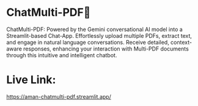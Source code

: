 # ChatMulti-PDF🤖
ChatMulti-PDF: Powered by the Gemini conversational AI model into a Streamlit-based Chat-App. Effortlessly upload multiple PDFs, extract text, and engage in natural language conversations. Receive detailed, context-aware responses, enhancing your interaction with Multi-PDF documents through this intuitive and intelligent chatbot.
# Live Link: 
   https://aman-chatmulti-pdf.streamlit.app/
